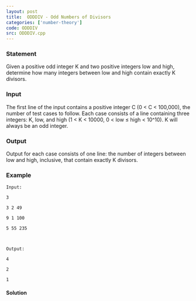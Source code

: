 ```yaml
---
layout: post
title:  ODDDIV - Odd Numbers of Divisors
categories: ['number-theory']
code: ODDDIV
src: ODDDIV.cpp
---
```


### **Statement**

Given a positive odd integer K and two positive integers low and high,
determine how many integers between low and high contain exactly K divisors.

### Input

The first line of the input contains a positive integer C (0 < C < 100,000),
the number of test cases to follow. Each case consists of a line containing
three integers: K, low, and high (1 < K < 10000, 0 < low ≤ high < 10^10). K
will always be an odd integer.

### Output

Output for each case consists of one line: the number of integers between low
and high, inclusive, that contain exactly K divisors.

### Example

    
    
    Input:
    3
    3 2 49
    9 1 100
    5 55 235
    
    Output:
    4
    2
    1



#### **Solution**



